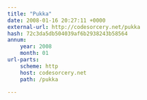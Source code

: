 ```yaml
---
title: "Pukka"
date: 2008-01-16 20:27:11 +0000
external-url: http://codesorcery.net/pukka
hash: 72c3da5db504039af6b2938243b58564
annum:
    year: 2008
    month: 01
url-parts:
    scheme: http
    host: codesorcery.net
    path: /pukka

---
```



